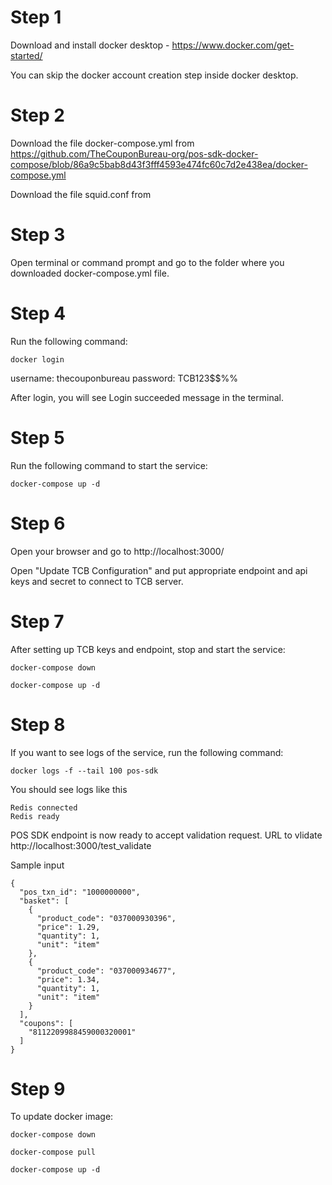 # Step 1
Download and install docker desktop - https://www.docker.com/get-started/

You can skip the docker account creation step inside docker desktop.

# Step 2
Download the file docker-compose.yml from https://github.com/TheCouponBureau-org/pos-sdk-docker-compose/blob/86a9c5bab8d43f3fff4593e474fc60c7d2e438ea/docker-compose.yml

Download the file squid.conf from 

# Step 3
Open terminal or command prompt and go to the folder where you downloaded docker-compose.yml file.

# Step 4
Run the following command:

```
docker login
```
username: thecouponbureau
password: TCB123$$%%

After login, you will see Login succeeded message in the terminal.

# Step 5
Run the following command to start the service:

```
docker-compose up -d
```

# Step 6
Open your browser and go to http://localhost:3000/

Open "Update TCB Configuration" and put appropriate endpoint and api keys and secret to connect to TCB server.

# Step 7
After setting up TCB keys and endpoint, stop and start the service:

```
docker-compose down
```

```
docker-compose up -d
```

# Step 8
If you want to see logs of the service, run the following command:

```
docker logs -f --tail 100 pos-sdk
```

You should see logs like this

```
Redis connected
Redis ready
```

POS SDK endpoint is now ready to accept validation request. URL to vlidate http://localhost:3000/test_validate

Sample input

```
{
  "pos_txn_id": "1000000000",
  "basket": [
    {
      "product_code": "037000930396",
      "price": 1.29,
      "quantity": 1,
      "unit": "item"
    },
    {
      "product_code": "037000934677",
      "price": 1.34,
      "quantity": 1,
      "unit": "item"
    }
  ],
  "coupons": [
    "8112209988459000320001"
  ]
}
```

# Step 9
To update docker image:

```
docker-compose down
```

```
docker-compose pull
```

```
docker-compose up -d
```